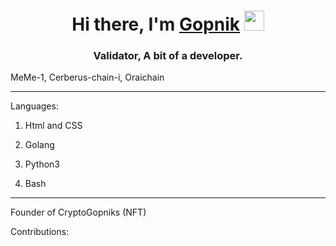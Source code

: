 <h1 align="center">Hi there, I'm <a href="https://t.me/MegaBzlomJopu" target="_blank">Gopnik</a> 
<img src="https://github.com/blackcater/blackcater/raw/main/images/Hi.gif" height="32"/></h1>
<h3 align="center">Validator, A bit of a developer.</h3>

MeMe-1, Cerberus-chain-i, Oraichain
__________________________
Languages:

1) Html and CSS
  
2) Golang
 
4) Python3
 
5) Bash

___________________________

Founder of CryptoGopniks (NFT)

Contributions:
